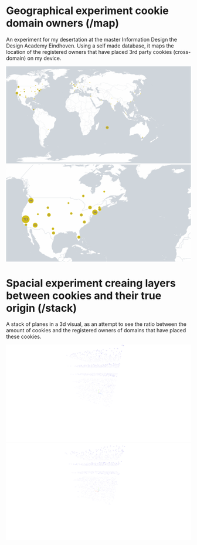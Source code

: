 # Geographical experiment cookie domain owners (/map)

An experiment for my desertation at the master Information Design the Design Academy Eindhoven. Using a self made database, it maps the location of the registered owners that have placed 3rd party cookies (cross-domain) on my device.

![world map with cookie clusters](map.png)
![USA with cookie clusters](map_2.png)

# Spacial experiment creaing layers between cookies and their true origin (/stack)

A stack of planes in a 3d visual, as an attempt to see the ratio between the amount of cookies and the registered owners of domains that have placed these cookies.

![world map with cookie clusters](stack.png)
![USA with cookie clusters](stack_2.png)
